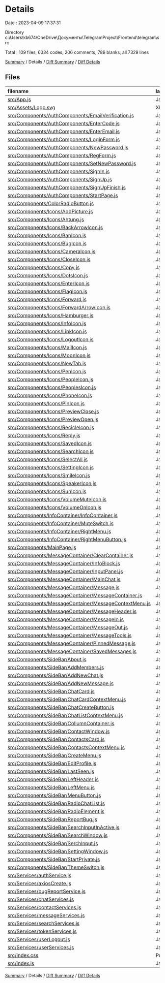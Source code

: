 # Details

Date : 2023-04-09 17:37:31

Directory c:\\Users\\kb674\\OneDrive\\Документы\\TelegramProject\\Frontend\\telegram\\src

Total : 109 files,  6334 codes, 206 comments, 789 blanks, all 7329 lines

[Summary](results.md) / Details / [Diff Summary](diff.md) / [Diff Details](diff-details.md)

## Files
| filename | language | code | comment | blank | total |
| :--- | :--- | ---: | ---: | ---: | ---: |
| [src/App.js](/src/App.js) | JavaScript | 107 | 0 | 13 | 120 |
| [src/Assets/Logo.svg](/src/Assets/Logo.svg) | XML | 17 | 0 | 1 | 18 |
| [src/Components/AuthComponents/EmailVerification.js](/src/Components/AuthComponents/EmailVerification.js) | JavaScript | 52 | 0 | 6 | 58 |
| [src/Components/AuthComponents/EnterCode.js](/src/Components/AuthComponents/EnterCode.js) | JavaScript | 213 | 0 | 21 | 234 |
| [src/Components/AuthComponents/EnterEmail.js](/src/Components/AuthComponents/EnterEmail.js) | JavaScript | 79 | 1 | 12 | 92 |
| [src/Components/AuthComponents/LoginForm.js](/src/Components/AuthComponents/LoginForm.js) | JavaScript | 106 | 0 | 13 | 119 |
| [src/Components/AuthComponents/NewPassword.js](/src/Components/AuthComponents/NewPassword.js) | JavaScript | 47 | 0 | 4 | 51 |
| [src/Components/AuthComponents/RegForm.js](/src/Components/AuthComponents/RegForm.js) | JavaScript | 121 | 5 | 5 | 131 |
| [src/Components/AuthComponents/SetNewPassword.js](/src/Components/AuthComponents/SetNewPassword.js) | JavaScript | 127 | 0 | 15 | 142 |
| [src/Components/AuthComponents/SignIn.js](/src/Components/AuthComponents/SignIn.js) | JavaScript | 12 | 0 | 2 | 14 |
| [src/Components/AuthComponents/SignUp.js](/src/Components/AuthComponents/SignUp.js) | JavaScript | 178 | 1 | 19 | 198 |
| [src/Components/AuthComponents/SignUpFinish.js](/src/Components/AuthComponents/SignUpFinish.js) | JavaScript | 24 | 0 | 5 | 29 |
| [src/Components/AuthComponents/StartPage.js](/src/Components/AuthComponents/StartPage.js) | JavaScript | 27 | 0 | 4 | 31 |
| [src/Components/ColorRadioButton.js](/src/Components/ColorRadioButton.js) | JavaScript | 84 | 1 | 5 | 90 |
| [src/Components/Icons/AddPicture.js](/src/Components/Icons/AddPicture.js) | JavaScript | 36 | 0 | 1 | 37 |
| [src/Components/Icons/Ahtung.js](/src/Components/Icons/Ahtung.js) | JavaScript | 32 | 0 | 1 | 33 |
| [src/Components/Icons/BackArrowIcon.js](/src/Components/Icons/BackArrowIcon.js) | JavaScript | 22 | 0 | 2 | 24 |
| [src/Components/Icons/BanIcon.js](/src/Components/Icons/BanIcon.js) | JavaScript | 28 | 0 | 2 | 30 |
| [src/Components/Icons/BugIcon.js](/src/Components/Icons/BugIcon.js) | JavaScript | 70 | 0 | 2 | 72 |
| [src/Components/Icons/CameraIcon.js](/src/Components/Icons/CameraIcon.js) | JavaScript | 33 | 0 | 2 | 35 |
| [src/Components/Icons/CloseIcon.js](/src/Components/Icons/CloseIcon.js) | JavaScript | 32 | 0 | 4 | 36 |
| [src/Components/Icons/Copy.js](/src/Components/Icons/Copy.js) | JavaScript | 23 | 0 | 1 | 24 |
| [src/Components/Icons/DotsIcon.js](/src/Components/Icons/DotsIcon.js) | JavaScript | 13 | 0 | 2 | 15 |
| [src/Components/Icons/EnterIcon.js](/src/Components/Icons/EnterIcon.js) | JavaScript | 31 | 0 | 4 | 35 |
| [src/Components/Icons/FlagIcon.js](/src/Components/Icons/FlagIcon.js) | JavaScript | 28 | 0 | 2 | 30 |
| [src/Components/Icons/Forward.js](/src/Components/Icons/Forward.js) | JavaScript | 23 | 0 | 2 | 25 |
| [src/Components/Icons/ForwardArrowIcon.js](/src/Components/Icons/ForwardArrowIcon.js) | JavaScript | 22 | 0 | 2 | 24 |
| [src/Components/Icons/Hamburger.js](/src/Components/Icons/Hamburger.js) | JavaScript | 29 | 0 | 1 | 30 |
| [src/Components/Icons/InfoIcon.js](/src/Components/Icons/InfoIcon.js) | JavaScript | 34 | 0 | 1 | 35 |
| [src/Components/Icons/LinkIcon.js](/src/Components/Icons/LinkIcon.js) | JavaScript | 16 | 0 | 2 | 18 |
| [src/Components/Icons/LogoutIcon.js](/src/Components/Icons/LogoutIcon.js) | JavaScript | 28 | 0 | 2 | 30 |
| [src/Components/Icons/MailIcon.js](/src/Components/Icons/MailIcon.js) | JavaScript | 34 | 0 | 1 | 35 |
| [src/Components/Icons/MoonIcon.js](/src/Components/Icons/MoonIcon.js) | JavaScript | 16 | 0 | 2 | 18 |
| [src/Components/Icons/NewTab.js](/src/Components/Icons/NewTab.js) | JavaScript | 36 | 0 | 2 | 38 |
| [src/Components/Icons/PenIcon.js](/src/Components/Icons/PenIcon.js) | JavaScript | 56 | 0 | 4 | 60 |
| [src/Components/Icons/PeopleIcon.js](/src/Components/Icons/PeopleIcon.js) | JavaScript | 22 | 0 | 1 | 23 |
| [src/Components/Icons/PeoplesIcon.js](/src/Components/Icons/PeoplesIcon.js) | JavaScript | 34 | 0 | 1 | 35 |
| [src/Components/Icons/PhoneIcon.js](/src/Components/Icons/PhoneIcon.js) | JavaScript | 16 | 0 | 2 | 18 |
| [src/Components/Icons/PinIcon.js](/src/Components/Icons/PinIcon.js) | JavaScript | 23 | 0 | 2 | 25 |
| [src/Components/Icons/PreviewClose.js](/src/Components/Icons/PreviewClose.js) | JavaScript | 29 | 0 | 2 | 31 |
| [src/Components/Icons/PreviewOpen.js](/src/Components/Icons/PreviewOpen.js) | JavaScript | 23 | 0 | 2 | 25 |
| [src/Components/Icons/RecicleIcon.js](/src/Components/Icons/RecicleIcon.js) | JavaScript | 38 | 0 | 2 | 40 |
| [src/Components/Icons/Reply.js](/src/Components/Icons/Reply.js) | JavaScript | 23 | 0 | 2 | 25 |
| [src/Components/Icons/SavedIcon.js](/src/Components/Icons/SavedIcon.js) | JavaScript | 29 | 0 | 4 | 33 |
| [src/Components/Icons/SearchIcon.js](/src/Components/Icons/SearchIcon.js) | JavaScript | 35 | 0 | 4 | 39 |
| [src/Components/Icons/SelectAll.js](/src/Components/Icons/SelectAll.js) | JavaScript | 29 | 0 | 1 | 30 |
| [src/Components/Icons/SettingIcon.js](/src/Components/Icons/SettingIcon.js) | JavaScript | 22 | 0 | 2 | 24 |
| [src/Components/Icons/SmileIcon.js](/src/Components/Icons/SmileIcon.js) | JavaScript | 34 | 0 | 2 | 36 |
| [src/Components/Icons/SpeakerIcon.js](/src/Components/Icons/SpeakerIcon.js) | JavaScript | 44 | 0 | 2 | 46 |
| [src/Components/Icons/SunIcon.js](/src/Components/Icons/SunIcon.js) | JavaScript | 48 | 0 | 2 | 50 |
| [src/Components/Icons/VolumeMuteIcon.js](/src/Components/Icons/VolumeMuteIcon.js) | JavaScript | 42 | 0 | 2 | 44 |
| [src/Components/Icons/VolumeOnIcon.js](/src/Components/Icons/VolumeOnIcon.js) | JavaScript | 27 | 0 | 2 | 29 |
| [src/Components/InfoContainer/InfoContainer.js](/src/Components/InfoContainer/InfoContainer.js) | JavaScript | 90 | 0 | 6 | 96 |
| [src/Components/InfoContainer/MuteSwitch.js](/src/Components/InfoContainer/MuteSwitch.js) | JavaScript | 34 | 0 | 5 | 39 |
| [src/Components/InfoContainer/RightMenu.js](/src/Components/InfoContainer/RightMenu.js) | JavaScript | 128 | 0 | 14 | 142 |
| [src/Components/InfoContainer/RightMenuButton.js](/src/Components/InfoContainer/RightMenuButton.js) | JavaScript | 31 | 1 | 8 | 40 |
| [src/Components/MainPage.js](/src/Components/MainPage.js) | JavaScript | 120 | 8 | 19 | 147 |
| [src/Components/MessageContainer/ClearContainer.js](/src/Components/MessageContainer/ClearContainer.js) | JavaScript | 6 | 0 | 1 | 7 |
| [src/Components/MessageContainer/InfoBlock.js](/src/Components/MessageContainer/InfoBlock.js) | JavaScript | 53 | 1 | 4 | 58 |
| [src/Components/MessageContainer/InputPanel.js](/src/Components/MessageContainer/InputPanel.js) | JavaScript | 122 | 69 | 18 | 209 |
| [src/Components/MessageContainer/MainChat.js](/src/Components/MessageContainer/MainChat.js) | JavaScript | 116 | 0 | 15 | 131 |
| [src/Components/MessageContainer/Message.js](/src/Components/MessageContainer/Message.js) | JavaScript | 91 | 0 | 19 | 110 |
| [src/Components/MessageContainer/MessageContainer.js](/src/Components/MessageContainer/MessageContainer.js) | JavaScript | 90 | 0 | 7 | 97 |
| [src/Components/MessageContainer/MessageContextMenu.js](/src/Components/MessageContainer/MessageContextMenu.js) | JavaScript | 130 | 2 | 19 | 151 |
| [src/Components/MessageContainer/MessageHeader.js](/src/Components/MessageContainer/MessageHeader.js) | JavaScript | 37 | 0 | 5 | 42 |
| [src/Components/MessageContainer/MessageIn.js](/src/Components/MessageContainer/MessageIn.js) | JavaScript | 63 | 3 | 12 | 78 |
| [src/Components/MessageContainer/MessageOut.js](/src/Components/MessageContainer/MessageOut.js) | JavaScript | 47 | 2 | 5 | 54 |
| [src/Components/MessageContainer/MessageTools.js](/src/Components/MessageContainer/MessageTools.js) | JavaScript | 16 | 0 | 8 | 24 |
| [src/Components/MessageContainer/PinnedMessage.js](/src/Components/MessageContainer/PinnedMessage.js) | JavaScript | 66 | 0 | 12 | 78 |
| [src/Components/MessageContainer/SavedMessages.js](/src/Components/MessageContainer/SavedMessages.js) | JavaScript | 17 | 0 | 4 | 21 |
| [src/Components/SideBar/About.js](/src/Components/SideBar/About.js) | JavaScript | 71 | 0 | 2 | 73 |
| [src/Components/SideBar/AddMembers.js](/src/Components/SideBar/AddMembers.js) | JavaScript | 86 | 1 | 10 | 97 |
| [src/Components/SideBar/AddNewChat.js](/src/Components/SideBar/AddNewChat.js) | JavaScript | 81 | 60 | 18 | 159 |
| [src/Components/SideBar/AddNewMessage.js](/src/Components/SideBar/AddNewMessage.js) | JavaScript | 7 | 0 | 1 | 8 |
| [src/Components/SideBar/ChatCard.js](/src/Components/SideBar/ChatCard.js) | JavaScript | 37 | 0 | 17 | 54 |
| [src/Components/SideBar/ChatCardContextMenu.js](/src/Components/SideBar/ChatCardContextMenu.js) | JavaScript | 39 | 0 | 4 | 43 |
| [src/Components/SideBar/ChatCreateButton.js](/src/Components/SideBar/ChatCreateButton.js) | JavaScript | 59 | 0 | 8 | 67 |
| [src/Components/SideBar/ChatListContextMenu.js](/src/Components/SideBar/ChatListContextMenu.js) | JavaScript | 181 | 0 | 17 | 198 |
| [src/Components/SideBar/CollumnContainer.js](/src/Components/SideBar/CollumnContainer.js) | JavaScript | 214 | 0 | 35 | 249 |
| [src/Components/SideBar/ContactWindow.js](/src/Components/SideBar/ContactWindow.js) | JavaScript | 36 | 0 | 11 | 47 |
| [src/Components/SideBar/ContactsCard.js](/src/Components/SideBar/ContactsCard.js) | JavaScript | 90 | 0 | 11 | 101 |
| [src/Components/SideBar/ContactsContextMenu.js](/src/Components/SideBar/ContactsContextMenu.js) | JavaScript | 92 | 1 | 9 | 102 |
| [src/Components/SideBar/CreateMenu.js](/src/Components/SideBar/CreateMenu.js) | JavaScript | 51 | 0 | 11 | 62 |
| [src/Components/SideBar/EditProfile.js](/src/Components/SideBar/EditProfile.js) | JavaScript | 119 | 14 | 19 | 152 |
| [src/Components/SideBar/LastSeen.js](/src/Components/SideBar/LastSeen.js) | JavaScript | 28 | 0 | 2 | 30 |
| [src/Components/SideBar/LeftHeader.js](/src/Components/SideBar/LeftHeader.js) | JavaScript | 19 | 0 | 4 | 23 |
| [src/Components/SideBar/LeftMenu.js](/src/Components/SideBar/LeftMenu.js) | JavaScript | 83 | 0 | 3 | 86 |
| [src/Components/SideBar/MenuButton.js](/src/Components/SideBar/MenuButton.js) | JavaScript | 45 | 0 | 8 | 53 |
| [src/Components/SideBar/RadioChatList.js](/src/Components/SideBar/RadioChatList.js) | JavaScript | 30 | 0 | 13 | 43 |
| [src/Components/SideBar/RadioElement.js](/src/Components/SideBar/RadioElement.js) | JavaScript | 136 | 2 | 26 | 164 |
| [src/Components/SideBar/ReportBug.js](/src/Components/SideBar/ReportBug.js) | JavaScript | 128 | 0 | 8 | 136 |
| [src/Components/SideBar/SearchInputInActive.js](/src/Components/SideBar/SearchInputInActive.js) | JavaScript | 19 | 0 | 4 | 23 |
| [src/Components/SideBar/SearchWindow.js](/src/Components/SideBar/SearchWindow.js) | JavaScript | 101 | 0 | 12 | 113 |
| [src/Components/SideBar/SerchInput.js](/src/Components/SideBar/SerchInput.js) | JavaScript | 50 | 0 | 8 | 58 |
| [src/Components/SideBar/SettingWindow.js](/src/Components/SideBar/SettingWindow.js) | JavaScript | 95 | 0 | 13 | 108 |
| [src/Components/SideBar/StartPrivate.js](/src/Components/SideBar/StartPrivate.js) | JavaScript | 51 | 0 | 10 | 61 |
| [src/Components/SideBar/ThemeSwitch.js](/src/Components/SideBar/ThemeSwitch.js) | JavaScript | 26 | 0 | 4 | 30 |
| [src/Services/authService.js](/src/Services/authService.js) | JavaScript | 88 | 7 | 14 | 109 |
| [src/Services/axiosCreate.js](/src/Services/axiosCreate.js) | JavaScript | 4 | 0 | 2 | 6 |
| [src/Services/bugReportService.js](/src/Services/bugReportService.js) | JavaScript | 19 | 1 | 4 | 24 |
| [src/Services/chatServices.js](/src/Services/chatServices.js) | JavaScript | 184 | 9 | 19 | 212 |
| [src/Services/contactServices.js](/src/Services/contactServices.js) | JavaScript | 93 | 4 | 11 | 108 |
| [src/Services/messageServices.js](/src/Services/messageServices.js) | JavaScript | 138 | 6 | 21 | 165 |
| [src/Services/searchServices.js](/src/Services/searchServices.js) | JavaScript | 23 | 1 | 4 | 28 |
| [src/Services/tokenServices.js](/src/Services/tokenServices.js) | JavaScript | 35 | 0 | 10 | 45 |
| [src/Services/userLogout.js](/src/Services/userLogout.js) | JavaScript | 22 | 1 | 5 | 28 |
| [src/Services/userServices.js](/src/Services/userServices.js) | JavaScript | 65 | 4 | 14 | 83 |
| [src/index.css](/src/index.css) | PostCSS | 67 | 1 | 12 | 80 |
| [src/index.js](/src/index.js) | JavaScript | 11 | 0 | 2 | 13 |

[Summary](results.md) / Details / [Diff Summary](diff.md) / [Diff Details](diff-details.md)